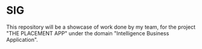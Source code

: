 # SIG
This repository will be a showcase of work done by my team, for the project "THE PLACEMENT APP" under the domain "Intelligence Business Application".
